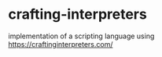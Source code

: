 # crafting-interpreters
implementation of a scripting language using https://craftinginterpreters.com/
